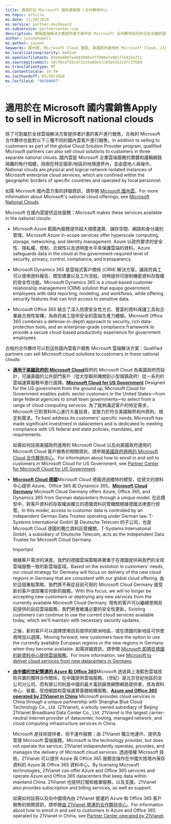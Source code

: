 ```yaml
---
title: 適用於在 Microsoft 國內雲銷售 |合作夥伴中心
ms.topic: article
ms.date: 11/20/2019
ms.service: partner-dashboard
ms.subservice: partnercenter-csp
description: 瞭解雲端解決方案提供者方案中的 Microsoft 合作夥伴如何向已在支援的國家雲端中註冊的客戶銷售。
author: jasonwhowell
ms.author: jasonh
keywords: 國內雲, Microsoft Cloud 德國, 美國政府適用的 Microsoft Cloud, 21Vianet, Microsoft Cloud 中國
ms.localizationpriority: medium
ms.openlocfilehash: 03e9a08d7aa683098e4ff998afa981f7e915e2fc
ms.sourcegitcommit: 5dcf8cefd2c4731c6a80e57c65b43521d7c37b6d
ms.translationtype: MT
ms.contentlocale: zh-TW
ms.lasthandoff: 03/30/2020
ms.locfileid: "80389607"
---
```

# <a name="apply-to-sell-in-microsoft-national-clouds"></a><span data-ttu-id="66b9e-104">適用於在 Microsoft 國内雲銷售</span><span class="sxs-lookup"><span data-stu-id="66b9e-104">Apply to sell in Microsoft national clouds</span></span>

<span data-ttu-id="66b9e-105">除了可對屬於全球雲端解決方案提供者計畫的客戶進行銷售，合格的 Microsoft 合作夥伴也能對以下三種不同的國內雲客戶進行銷售。</span><span class="sxs-lookup"><span data-stu-id="66b9e-105">In addition to selling to customers as part of the global Cloud Solution Provider program, qualified Microsoft partners can also sell cloud solutions to customers in three separate national clouds.</span></span> <span data-ttu-id="66b9e-106">國內雲是 Microsoft 企業雲端服務的實體和邏輯網路隔離的執行個體，局限在特定國家/地區的地理邊界內，並由當地人員操作。</span><span class="sxs-lookup"><span data-stu-id="66b9e-106">National clouds are physical and logical network-isolated instances of Microsoft enterprise cloud services, which are confined within the geographic borders of specific countries and operated by local personnel.</span></span> 

<span data-ttu-id="66b9e-107">如需 Microsoft 國內雲方案的詳細資訊，請參閱 [Microsoft 國內雲](https://www.microsoft.com/trustcenter/cloudservices/nationalcloud)。</span><span class="sxs-lookup"><span data-stu-id="66b9e-107">For more information about Microsoft's national cloud offerings, see [Microsoft National Clouds](https://www.microsoft.com/trustcenter/cloudservices/nationalcloud).</span></span>

<span data-ttu-id="66b9e-108">Microsoft 在國內雲提供這些服務：</span><span class="sxs-lookup"><span data-stu-id="66b9e-108">Microsoft makes these services available in the national clouds:</span></span>

-   <span data-ttu-id="66b9e-109">Microsoft Azure 範圍內服務提供超大規模運算、儲存空間、網路和身分識別管理。</span><span class="sxs-lookup"><span data-stu-id="66b9e-109">Microsoft Azure in-scope services offer hyperscale computing, storage, networking, and identity management.</span></span> <span data-ttu-id="66b9e-110">Azure 以政府要求的安全性、隱私權、控制、合規性以及透明度水平來保護雲端的資料。</span><span class="sxs-lookup"><span data-stu-id="66b9e-110">Azure safeguards data in the cloud at the government-required level of security, privacy, control, compliance, and transparency.</span></span>

-   <span data-ttu-id="66b9e-111">Microsoft Dynamics 365 是雲端式客戶關係 (CRM) 解決方案，讓政府員工可以使用資料報告、模型建置以及工作流程，同時提供可限制機密資料存取權的安全性功能。</span><span class="sxs-lookup"><span data-stu-id="66b9e-111">Microsoft Dynamics 365 is a cloud-based customer relationship management (CRM) solution that equips government employees with data reporting, modeling, and workflows, while offering security features that can limit access to sensitive data.</span></span>

-   <span data-ttu-id="66b9e-112">Microsoft Office 365 結合了深入防禦安全性方式、豐富的資料保護工具和企業級合規性架構，為政府員工提供安全的雲端生產力體驗。</span><span class="sxs-lookup"><span data-stu-id="66b9e-112">Microsoft Office 365 combines a defense-in-depth approach to security, rich data-protection tools, and an enterprise-grade compliance framework to provide a secure cloud-based productivity experience for government employees.</span></span>

<span data-ttu-id="66b9e-113">合格的合作夥伴可以對這些國內雲客戶銷售 Microsoft 雲端解決方案：</span><span class="sxs-lookup"><span data-stu-id="66b9e-113">Qualified partners can sell Microsoft cloud solutions to customers in these national clouds:</span></span>

-   <span data-ttu-id="66b9e-114">[**適用于美國政府的 Microsoft Cloud**](https://www.microsoft.com/trustcenter/cloudservices/nationalcloud#Microsoft_Cloud_for_US)政府的 Microsoft Cloud 為美國政府而設計，可讓美國的公共部門客戶（從大型聯邦機關到小型城鎮政府）從一系列的雲端運算服務中進行選擇。</span><span class="sxs-lookup"><span data-stu-id="66b9e-114">[**Microsoft Cloud for US Government**](https://www.microsoft.com/trustcenter/cloudservices/nationalcloud#Microsoft_Cloud_for_US) Designed for the US government from the ground up, Microsoft Cloud for Government enables public sector customers in the United States—from large federal agencies to small town governments—to select from a range of cloud computing services.</span></span> <span data-ttu-id="66b9e-115">為了能夠滿足客戶的特定需求，Microsoft 已對資料中心進行大量投資，並致力於符合美國聯邦和州原則、規定和需求。</span><span class="sxs-lookup"><span data-stu-id="66b9e-115">To best address its customers' specific needs, Microsoft has made significant investment in datacenters and is dedicated to meeting compliance with US federal and state policies, mandates, and requirements.</span></span> 

    <span data-ttu-id="66b9e-116">如需如何註冊美國政府適用的 Microsoft Cloud 以及向美國政府適用的 Microsoft Cloud 客戶銷售的相關資訊，請參閱[美國政府適用的 Microsoft Cloud 合作夥伴中心](partner-center-for-microsoft-us-govt-cloud.md)。</span><span class="sxs-lookup"><span data-stu-id="66b9e-116">For information about how to enroll in and sell to customers in Microsoft Cloud for US Government, see [Partner Center for Microsoft Cloud for US Government](partner-center-for-microsoft-us-govt-cloud.md).</span></span>

-   <span data-ttu-id="66b9e-117">[**Microsoft Cloud 德國**](https://www.microsoft.com/trustcenter/cloudservices/nationalcloud#Microsoft_Cloud_Germany)Microsoft Cloud 德國透過獨特的模型，從德文的資料中心提供 Azure、Office 365 和 Dynamics 365。</span><span class="sxs-lookup"><span data-stu-id="66b9e-117">[**Microsoft Cloud Germany**](https://www.microsoft.com/trustcenter/cloudservices/nationalcloud#Microsoft_Cloud_Germany) Microsoft Cloud Germany offers Azure, Office 365, and Dynamics 365 from German datacenters through a unique model.</span></span> <span data-ttu-id="66b9e-118">在此模型中，對客戶資料的存取權由獨立的德國資料託管機關根據德國法律進行控管。</span><span class="sxs-lookup"><span data-stu-id="66b9e-118">In this model, access to customer data is controlled by an independent German Data Trustee operating under German law.</span></span> <span data-ttu-id="66b9e-119">T-Systems International GmbH 是 Deutsche Telecom 的子公司，也是 Microsoft Cloud 德國的獨立資料託管機關。</span><span class="sxs-lookup"><span data-stu-id="66b9e-119">T-Systems International GmbH, a subsidiary of Deutsche Telecom, acts as the independent Data Trustee for Microsoft Cloud Germany.</span></span> 

    > [!IMPORTANT]  
    > <span data-ttu-id="66b9e-120">根據客戶需求的演進，我們的德國雲端策略將著重于在德國提供與我們的全球雲端服務一致的新雲端區域。</span><span class="sxs-lookup"><span data-stu-id="66b9e-120">Based on the evolution in customers' needs, our cloud strategy for Germany will focus on delivery of the new cloud regions in Germany that are consistent with our global cloud offering.</span></span> <span data-ttu-id="66b9e-121">由於這個重點策略，我們將不再從目前可用的 Microsoft Cloud Germany 接受新的客戶或部署任何新的服務。</span><span class="sxs-lookup"><span data-stu-id="66b9e-121">With this focus, we will no longer be accepting new customers or deploying any new services from the currently available Microsoft Cloud Germany.</span></span> <span data-ttu-id="66b9e-122">現有的客戶可以繼續使用目前提供的目前雲端服務，我們將會維護必要的安全性更新。</span><span class="sxs-lookup"><span data-stu-id="66b9e-122">Existing customers can continue to use the current cloud services available today, which we'll maintain with necessary security updates.</span></span>
    >  
    > <span data-ttu-id="66b9e-123">之後，新的客戶可以選擇使用目前提供的歐洲地區，或在德國的新地區可供使用時加以選擇。</span><span class="sxs-lookup"><span data-stu-id="66b9e-123">Moving forward, new customers have the option to use the currently available European regions or the new regions in Germany when they become available.</span></span> <span data-ttu-id="66b9e-124">如需詳細資訊，請參閱 [Microsoft 即將從德國的新資料中心提供雲端服務](https://news.microsoft.com/europe/2018/08/31/microsoft-to-deliver-cloud-services-from-new-datacentres-in-germany-in-2019-to-meet-evolving-customer-needs/)。</span><span class="sxs-lookup"><span data-stu-id="66b9e-124">For more information, see [Microsoft to deliver cloud services from new datacenters in Germany](https://news.microsoft.com/europe/2018/08/31/microsoft-to-deliver-cloud-services-from-new-datacentres-in-germany-in-2019-to-meet-evolving-customer-needs/).</span></span>

    
-   <span data-ttu-id="66b9e-125">[**由中國的世紀營運的 Azure 和 Office 365**](https://www.microsoft.com/trustcenter/cloudservices/nationalcloud#Microsoft_Cloud_for_China)Microsoft 透過與上海藍色雲端技術共置的獨特合作關係，在中國提供雲端服務。（世紀）是北京世紀地區的全公司分公司，而有限公司則是中國的最大電訊廠商網際網路提供者，其為資料中心、裝載、受控網路和雲端運算基礎結構服務。</span><span class="sxs-lookup"><span data-stu-id="66b9e-125">[**Azure and Office 365 operated by 21Vianet in China**](https://www.microsoft.com/trustcenter/cloudservices/nationalcloud#Microsoft_Cloud_for_China) Microsoft provides cloud services in China through a unique partnership with Shanghai Blue Cloud Technology Co., Ltd. (21Vianet), a wholly owned subsidiary of Beijing 21Vianet Broadband Data Center Co., Ltd. 21Vianet is the largest carrier-neutral Internet provider of datacenter, hosting, managed network, and cloud computing infrastructure services in China.</span></span> 

    <span data-ttu-id="66b9e-126">Microsoft 是技術提供者，但不運作服務；由 21Vianet 獨立地運作、提供及管理 Microsoft 雲端服務。</span><span class="sxs-lookup"><span data-stu-id="66b9e-126">Microsoft is the technology provider, but does not operate the service; 21Vianet independently operates, provides, and manages the delivery of Microsoft cloud services.</span></span> <span data-ttu-id="66b9e-127">透過授權 Microsoft 技術，21Vianet 可以提供 Azure 與 Office 365 服務並操作在中國大陸境內保存資料的 Azure 與 Office 365 資料中心。</span><span class="sxs-lookup"><span data-stu-id="66b9e-127">By licensing Microsoft technologies, 21Vianet can offer Azure and Office 365 services and operate Azure and Office 365 datacenters that keep data within mainland China.</span></span> <span data-ttu-id="66b9e-128">21Vianet 也提供訂閱和帳單服務，以及支援。</span><span class="sxs-lookup"><span data-stu-id="66b9e-128">21Vianet also provides subscription and billing services, as well as support.</span></span>

    <span data-ttu-id="66b9e-129">如需如何註冊以及向中國境內由 21Vianet 營運的 Azure 和 Office 365 客戶銷售的相關資訊，請參閱[由 21Vianet 營運的合作夥伴中心](https://msdn.microsoft.com/partner-china/index)。</span><span class="sxs-lookup"><span data-stu-id="66b9e-129">For information about how to enroll in and sell to customers in Azure and Office 365 operated by 21Vianet in China, see [Partner Center operated by 21Vianet](https://msdn.microsoft.com/partner-china/index).</span></span> 